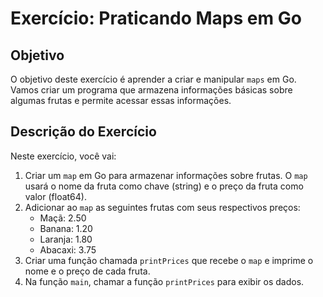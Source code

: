 # Exercício: Praticando Maps em Go

## Objetivo

O objetivo deste exercício é aprender a criar e manipular `maps` em Go. Vamos criar um programa que armazena informações básicas sobre algumas frutas e permite acessar essas informações.

## Descrição do Exercício

Neste exercício, você vai:

1. Criar um `map` em Go para armazenar informações sobre frutas. O `map` usará o nome da fruta como chave (string) e o preço da fruta como valor (float64).
2. Adicionar ao `map` as seguintes frutas com seus respectivos preços:
    - Maçã: 2.50
    - Banana: 1.20
    - Laranja: 1.80
    - Abacaxi: 3.75
3. Criar uma função chamada `printPrices` que recebe o `map` e imprime o nome e o preço de cada fruta.
4. Na função `main`, chamar a função `printPrices` para exibir os dados.

